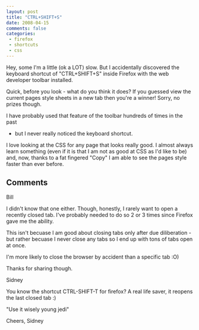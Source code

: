 ```yaml
---
layout: post
title: "CTRL+SHIFT+S"
date: 2008-04-15
comments: false
categories:
 - firefox
 - shortcuts
 - css
---
```

Hey, some I'm a little (ok a LOT) slow. But I accidentally discovered the
keyboard shortcut of "CTRL+SHIFT+S" inside Firefox with the web developer
toolbar installed.  
  
Quick, before you look - what do you think it does? If you guessed view the
current pages style sheets in a new tab then you're a winner! Sorry, no prizes
though.  
  
I have probably used that feature of the toolbar hundreds of times in the past
- but I never really noticed the keyboard shortcut.  
  
I love looking at the CSS for any page that looks really good. I almost always
learn something (even if it is that I am not as good at CSS as I'd like to be)
and, now, thanks to a fat fingered "Copy" I am able to see the pages style
faster than ever before.

## Comments

Bill

I didn't know that one either. Though, honestly, I rarely want to open a
recently closed tab. I've probably needed to do so 2 or 3 times since Firefox
gave me the ability.  
  
This isn't becuase I am good about closing tabs only after due diliberation -
but rather becuase I never close any tabs so I end up with tons of tabs open
at once.  
  
I'm more likely to close the browser by accident than a specific tab :O)  
  
Thanks for sharing though.

Sidney

You know the shortcut CTRL-SHIFT-T for firefox? A real life saver, it reopens
the last closed tab :)  
  
"Use it wisely young jedi"  
  
Cheers, Sidney

